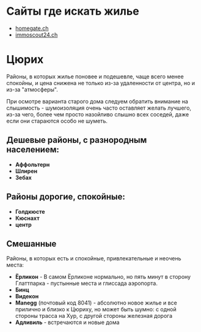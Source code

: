 # Сайты где искать жилье
* [homegate.ch](http://homegate.ch)
* [immoscout24.ch](http://immoscout24.ch)

# Цюрих

Районы, в которых жилье поновее и подешевле, чаще всего менее спокойны, и цена снижена не только из-за удаленности от центра, но и из-за "атмосферы".

При осмотре варианта старого дома следуем обратить внимание на слышимость - шумоизоляция очень часто оставляет желать лучшего, из-за чего, более чем просто назойливо слышно всех соседей, даже если они стараются особо не шуметь.

## Дешевые районы, с разнородным населением: 
* **Аффольтерн**
* **Шлирен**
* **Зебах**

## Районы дорогие, спокойные: 
* **Голдкюсте**
* **Кюснахт**
* **центр**

## Смешанные
Районы, в которых есть и спокойные, привлекательные и неочень места: 
* **Ёрликон** - В самом Ёрликоне нормально, но пять минут в сторону Глаттпарка - пустынные места и глиссада аэропорта.
* **Бинц**
* **Видекон**
* **Manegg** (почтовый код 8041) - абсолютно новое жилье и все прилично и близко к Цюриху, но может быть шумно: с одной стороны трасса на Хур, с другой стороны железная дорога
* **Адливиль** - встречаются и новые дома

